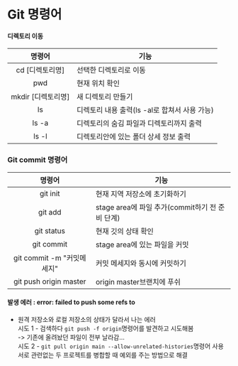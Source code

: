 # Git 명령어
#### 디렉토리 이동
|명령어|기능|
|:--:|--|
| cd [디렉토리명] | 선택한 디렉토리로 이동 |
| pwd | 현재 위치 확인 |
| mkdir [디렉토리명] | 새 디렉토리 만들기 |
| ls | 디렉토리 내용 출력(ls -al로 합쳐서 사용 가능) |
| ls -a | 디렉토리의 숨김 파일과 디렉토리까지 출력 |
| ls -l | 디렉토리안에 있는 폴더 상세 정보 출력 |
  
### Git commit 명령어  
|명령어|기능|
|:--:|--|
| git init | 현재 지역 저장소에 초기화하기 |
| git add | stage area에 파일 추가(commit하기 전 준비 단계) |
| git status | 현재 깃의 상태 확인 |
| git commit | stage area에 있는 파일을 커밋 |
| git commit -m "커밋메세지" | 커밋 메세지와 동시에 커밋하기 |
| git push origin master | origin master브랜치에 푸쉬 |
#### 발생 에러 : error: failed to push some refs to  
- 원격 저장소와 로컬 저장소의 상태가 달라서 나는 에러  
시도 1 - 검색하다 ```git push -f origin```명령어를 발견하고 시도해봄  
-> 기존에 올려놨던 파일이 전부 날라감...  
시도 2 - ```git pull origin main --allow-unrelated-histories```명령어 사용  
        서로 관련없는 두 프로젝트를 병합할 때 예외를 주는 방법으로 해결  




